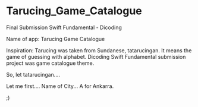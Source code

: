 # Tarucing_Game_Catalogue
Final Submission Swift Fundamental - Dicoding

Name of app: Tarucing Game Catalogue

Inspiration: Tarucing was taken from Sundanese, tatarucingan. It means the game of guessing with alphabet.
Dicoding Swift Fundamental submission project was game catalogue theme. 

So, let tatarucingan....

Let me first.... Name of City... A for Ankarra.

;)
